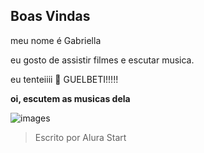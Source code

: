 ## Boas Vindas 

meu nome é Gabriella

eu gosto de assistir filmes e escutar musica.

eu tenteiiii 🎂 GUELBETI!!!!!

**oi, escutem as musicas dela**

![images](https://github.com/gabissabino/gabissabino/assets/171753677/b68f80ce-6f7f-4e5c-bd58-09832d21752c)

> Escrito por Alura Start
